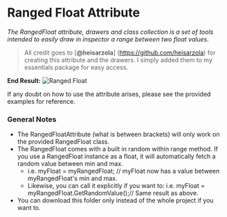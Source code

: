 # Ranged Float Attribute
*The RangedFloat attribute, drawers and class collection is a set of tools intended to easily draw in inspector a range
between two float values.*

> All credit goes to [**@heisarzola**] (https://github.com/heisarzola) 
> for creating this attribute and the drawers. I simply added them to my essentials package for easy access.

**End Result:**
![Ranged Float](https://github.com/ltsLumina/Unity-Essentials/assets/119983088/4b8f4090-a486-4821-b75d-a5c4fb15f010)


If any doubt on how to use the attribute arises, please see the provided examples for reference.

### General Notes

- The RangedFloatAttribute (what is between brackets) will only work on the provided RangedFloat class.
- The RangedFloat comes with a built in random within range method. If you use a RangedFloat instance as a float, it will
automatically fetch a random value between min and max.
  - i.e. myFloat = myRangedFloat; // myFloat now has a value between myRangedFloat's min and max.
  - Likewise, you can call it explicitly if you want to: i.e. myFloat = myRangedFloat.GetRandomValue();// Same result as
above.
- You can download this folder only instead of the whole project if you want to.

